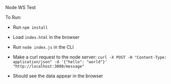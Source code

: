 Node WS Test

To Run:
* Run `npm install`
* Load `index.html` in the browser
* Run `node index.js` in the CLI
* Make a curl request to the node server:  `curl -X POST -H "Content-Type: application/json" -d '{"hello": "world"}' "http://localhost:3000/message"`

* Should see the data appear in the browser